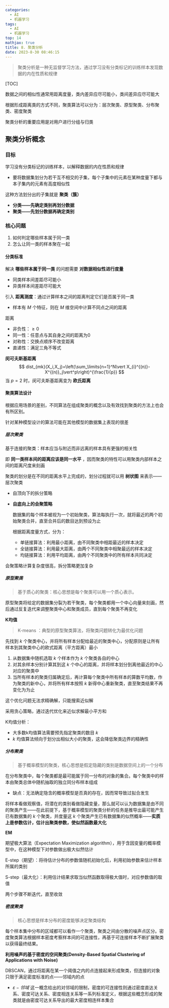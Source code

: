 ```yaml
---
categories:
  - AI
  - 机器学习
tags:
  - AI
  - 机器学习
top: 14
mathjax: true
title: 8. 聚类分析
date: 2023-8-30 08:46:15
---
```


> 聚类分析是一种无监督学习方法，通过学习没有分类标记的训练样本发现数据的内在性质和规律

[TOC]

数据之间的相似性通常用距离度量，类内差异应尽可能小，类间差异应尽可能大

根据形成距离类的方式不同，聚类算法可以分为：层次聚类、原型聚类、分布聚类、密度聚类

聚类分析的重要应用是对用户进行分组与归类

<!--more-->

## 聚类分析概念

### 目标

学习没有分类标记的训练样本，以解释数据的内在性质和规律

- 要将数据集划分为若干互不相交的子集，每个子集中的元素在某种度量下都与本子集内的元素有高度相似性

这种方法划分出的子集就是 **聚类（簇）** 

- **分类——先确定类别再划分数据**
- **聚类——先划分数据再确定类别**

### 核心问题

1. 如何判定哪些样本属于同一类
2. 怎么让同一类的样本聚在一起

#### 分类标准

解决 **哪些样本属于同一类** 的问题需要 **对数据相似性进行度量**

- 同类样本间差距尽可能小
- 异类样本间差距尽可能大

引入 **距离测度**：通过计算样本之间的距离判定它们是否属于同一类

- 样本有 $M$ 个特征，则在 $M$ 维空间中计算不同点之间的距离

距离

- 非负性：$\ge 0$
- 同一性：任意点与其自身之间的距离为0
- 对称性：交换点顺序不改变距离
- 直递性：满足三角不等式

**闵可夫斯基距离**
$$
dist_{mk}(X_i,X_j)=\left(\sum_\limits{n=1}^N\vert X_{i}^{(n)}-X^{(n)}_j\vert^p\right)^{\frac{1}{p}}
$$
当 $p=2$ 时，闵可夫斯基距离变为 **欧氏距离** 

#### 聚类算法设计

根据应用场景的差别，不同算法在组成聚类的概念以及有效找到聚类的方法上也会有所区别。

针对某种模型设计的算法可能在其他模型的数据集上表现的很差

##### 层次聚类

基于连接的聚类：样本应当与附近而非远离的样本具有更强的相关性

即 **同一类样本间的距离应该是同一水平** ，因而聚类的特性可以用聚类内部样本之间的距离尺度来刻画

聚类的划分是在不同的距离水平上完成的，划分过程就可以用 **树状图** 来表示——层次聚类

- 自顶向下的拆分策略

- **自底向上的会聚策略**

  数据集的每个样本被视为一个初始聚类，算法每执行一次，就将最近的两个初始聚类合并，直至合并后的数目达到预设为止

  根据距离度量方式，分为：

  - 单链接算法：利用最小距离，由不同聚类中相距最近的样本决定
  - 全链接算法：利用最大距离，由两个不同聚类中相聚最远的样本决定
  - 均链接算法：利用平均距离，由两个不同聚类中的所有样本共同决定

会聚策略计算复杂度很高，拆分策略更加复杂

##### 原型聚类

> 基于质心的聚类：核心思想是每个聚类可以用一个质心表示。

原型聚类将给定的数据集分裂为若干聚类，每个聚类都用一个中心向量来刻画，然后通过反复迭代来调整聚类中心和聚类成员，直到每个聚类不再变化

**K均值**

> K-means ：典型的原型聚类算法，将聚类问题转化为最优化问题

先找到 $k$ 个聚类中心，并将所有样本分配给最近的聚类中心，分配原则是让所有样本到其聚类中心的欧式距离（平方距离）最小

1. 从数据集中随机选取 $k$ 个样本作为 $k$ 个聚类各自的中心
2. 对其余样本分别计算其到这 $k$ 个中心的距离，并将样本划分到离他最近的中心对应的聚类中
3. 当所有样本的聚类归属确定后，再计算每个聚类中所有样本的算数平均数，作为聚类的新中心，并将所有样本按照 $k$ 新得中心重新聚类，直至聚类结果不再变化为为止

这个优化问题无法求精确解，只能搜索近似解

采用贪心策略，通过迭代优化来近似求解最小平方和

K均值分析：

- 大多数k均值算法需要预先指定聚类的数目 $k$ 
- $k$ 均值算法倾向于划分出相似大小的聚类，这会降低聚类边界的精确性

##### 分布聚类

> 基于概率模型的聚类，核心思想是假定隐藏的类别是数据空间上的一个分布

在分布聚类中，每个聚类都是最可能属于同一分布的对象的集合。每个聚类中的样本由聚类总体中随机抽取的独立同分布样本组成

- 缺点：无法确定隐含的概率模型是否真的存在，因而常导致过拟合发生

将样本看做观察值，将潜在的类别看做隐藏变量，那么就可以认为数据集是由不同的聚类产生——在此前提下，基于概率模型的聚类分析的任务是推导出最可能产生已有数据集的 $k$ 个聚类，并度量这 $k$ 个聚类产生已有数据集的似然概率——**实质上是参数估计，估计出聚类参数，使似然函数最大化**

**EM**

期望极大算法（Expectation Maximization algorithm），用于含因变量的概率模型中，在这种模型下对参数做出极大似然估计

E-step（期望）：将待估计分布的参数值随机初始化后，利用初始参数来估计样本所属的类别

S-step（最大化）：利用估计结果求取当似然函数取得极大值时，对应参数值的取值

两个步骤不断迭代，直至收敛

##### 密度聚类

> 核心思想是样本分布的密度能够决定聚类结构

每个样本集中分布的区域都可以看作一个聚类，聚类之间由分散的噪声点区分。密度聚类算法根据样本密度考察样本间的可连接性，再基于可连接样本不断扩展聚类以获得最终结果。

**利用噪声的基于密度的空间聚类(Density-Based Spatial Clustering of Applications with Noise)**

DBSCAN，通过将距离在某一个阈值之内的点连接起来形成聚类，但连接的对象只限于满足密度标准的点——邻域内的点

- $\varepsilon-邻域$ 这一概念给出的对邻域的限制，密度的可连接性则通过密度直达关系、密度可达关系、密度相连关系等一系列标准定义，根据这些概念形成的聚类就是由密度可达关系导出的最大密度相连样本集合







